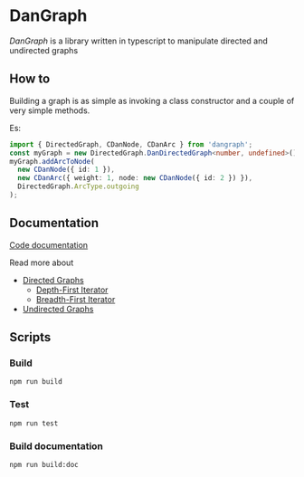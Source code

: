 # DanGraph

_DanGraph_ is a library written in typescript to manipulate directed and undirected graphs

## How to

Building a graph is as simple as invoking a class constructor and a couple of very simple methods.

Es:

```ts
import { DirectedGraph, CDanNode, CDanArc } from 'dangraph';
const myGraph = new DirectedGraph.DanDirectedGraph<number, undefined>();
myGraph.addArcToNode(
  new CDanNode({ id: 1 }),
  new CDanArc({ weight: 1, node: new CDanNode({ id: 2 }) }),
  DirectedGraph.ArcType.outgoing
);
```

## Documentation

[Code documentation](docs/code-documentation/modules.md)

Read more about

- [Directed Graphs](docs/directedGraph.md)
  - [Depth-First Iterator](docs/directedGraph.md#Depth-First-and-Breadth-First-iterators)
  - [Breadth-First Iterator](docs/directedGraph.md#Depth-First-and-Breadth-First-iterators)
- [Undirected Graphs](docs/undirectedGraph.md)

## Scripts

### Build

`npm run build`

### Test

`npm run test`

### Build documentation

`npm run build:doc`
